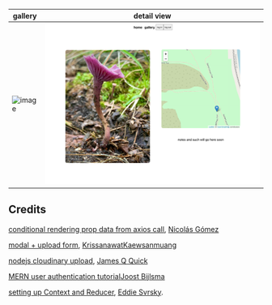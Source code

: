 gallery | detail view 
------------ | ------------- 
![image](./client/src/assets/images/gallery.png)| ![image](./client/src/assets/images/detail.png)


## Credits
[conditional rendering prop data from axios call](https://codewithnico.com/react-wait-axios-to-render/), [Nicolás Gómez](https://github.com/muZk)

[modal + upload form](https://blog.bitsrc.io/build-a-full-featured-modal-dialog-form-with-react-651dcef6c571), [Krissanawat​ Kaewsanmuang](https://medium.com/@krissanawat)

[nodejs cloudinary upload](https://www.youtube.com/watch?v=Rw_QeJLnCK4), [James Q Quick](https://twitter.com/jamesqquick)

[MERN user authentication tutorial](https://www.youtube.com/playlist?list=PLJM1tXwlGdaf57oUx0rIqSW668Rpo_7oU)[Joost Bijlsma](https://github.com/jgbijlsma)

[setting up Context and Reducer](https://www.queworx.com/blog/redux-not-needed-replacing-with-usecontext-and-usereducer-in-react/), [Eddie Svrsky](https://www.queworx.com/blog/author/esvirsky/). 